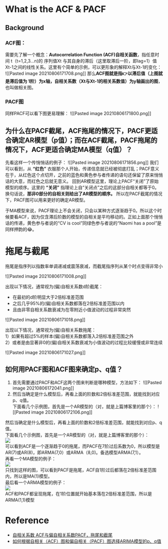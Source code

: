 # What is the ACF & PACF
## Background
### ACF图：
需要先了解一个概念：**Autocorrelation Function (ACF)自相关函数**，指任意时间 t（t=1,2,3…n)的 序列值Xt 与其自身的滞后（这里取滞后一阶，即lag=1）值Xt-1之间的线性关系。这里有个简单的示例，可以更形象的解释Xt与Xt-1的变化：
![[Pasted image 20210806171708.png]]
那么**ACF图就是指👉以滞后值（上图就是滞后值为 1阶）为x轴，自相关系数（Xt与Xt-1的相关系数值）为y轴画出的图**，也叫做相关图。
### PACF图
同样PACF可以看下图更易理解：
![[Pasted image 20210806171800.png]]
## 为什么在PACF截尾，ACF拖尾的情况下，PACF更适合确定AR模型（p值）；而在ACF截尾，PACF拖尾的情况下，ACF更适合确定MA模型（q值）？
先看这样一个传悄悄话的例子：
![[Pasted image 20210806171856.png]]
我们可以看到，从 **“红色”** 衣服那个人开始，传递信息就已经被彻底打乱；PACF意义在于，从红色这个点切开，之前的蓝色和黄色参与者传递的语句还保留了原来悄悄话的大意，而红色之后就无意义。
回到AR模型这里，理论上PACF“关闭”了原始模型的顺序。这里的 **“关闭”** 指理论上自“关闭点”之后的这部分自相关都等于0。换句话说，**那非0部分的自相关则给出了AR模型的顺序。** 所以在PACF截尾的情况下，PACF图可以用来更好的确定AR模型。

于MA模型来说，PACF理论上不会关闭，只会以某种方式逐渐趋于0。所以这个时候要看ACF，因为仅含滞后阶数的模型的自相关是平均移动的。正如上面那个悄悄话的传递，黄色参与者说的“CV is cool”同绿色参与者说的“Naomi has a pool”是同样押韵的😂。
# 拖尾与截尾
拖尾是指序列以指数率单调递减或震荡衰减，而截尾指序列从某个时点变得非常小

![[Pasted image 20210806171008.png]]

出现以下情况，通常视为(偏)自相关系数d阶截尾：

-   在最初的d阶明显大于2倍标准差范围
-   之后几乎95%的(偏)自相关系数都落在2倍标准差范围以内
-   且由非零自相关系数衰减为在零附近小值波动的过程非常突然

![[Pasted image 20210806171018.png]]

出现以下情况，通常视为(偏)自相关系数拖尾：  
1）如果有超过5%的样本(偏)自相关系数都落入2倍标准差范围之外  
2）或者是由显著非0的(偏)自相关系数衰减为小值波动的过程比较缓慢或非常连续

![[Pasted image 20210806171027.png]]
## 如何用PACF图和ACF图来确定p、q值？
1. 首先需要通过PACF和ACF这两个图来判断是哪种模型，方法如下：
![[Pasted image 20210806172041.png]]
2. 然后当确定是什么模型后，再看上面的阶数和2倍标准差范围，就能找到对应p、q值。  
下面看几个示例图，首先是一个AR模型的（对，就是上篇博客里的那个）：
![[Pasted image 20210806172106.png]]

然后当确定是什么模型后，再看上面的阶数和2倍标准差范围，就能找到对应p、q值。  
下面看几个示例图，首先是一个AR模型的（对，就是上篇博客里的那个）：  
![](https://uploadfiles.nowcoder.com/images/20201204/550965516_1607060069585_3042F7526B3DCCFB32D455E06CE2C784)  
可以看到ACF是一个逐渐趋于0的拖尾，而PACF在7阶过后系数为0，所以模型是AR(7)或AR(8)，即ARMA(7,0）或ARMA（8,0)。备选模型ARMA(7,1）。  
再看一个MA模型的例子：  
![](https://uploadfiles.nowcoder.com/images/20201204/550965516_1607060069711_3042F7526B3DCCFB32D455E06CE2C784)  
只找到这样的图，可以看到PACF是拖尾，ACF自1阶过后都落在2倍标准差范围内，所以是MA(1)模型。  
最后看一个ARMA模型的例子：  
![](https://uploadfiles.nowcoder.com/images/20201204/550965516_1607060069834_3042F7526B3DCCFB32D455E06CE2C784)  
ACF和PACF都呈现拖尾，在1阶位置就开始基本落在2倍标准差范围，所以是ARMA(1,1)模型
# Reference
* [自相关系数 ACF与偏自相关系数PACF，拖尾和截尾](https://www.bbsmax.com/A/VGzlg8eNdb/)
* [如何根据自相关（ACF）图和偏自相关（PACF）图选择ARIMA模型的p、q值](https://blog.nowcoder.net/n/96cf91576b544214841df2e6f24545ba?from=nowcoder_improve)